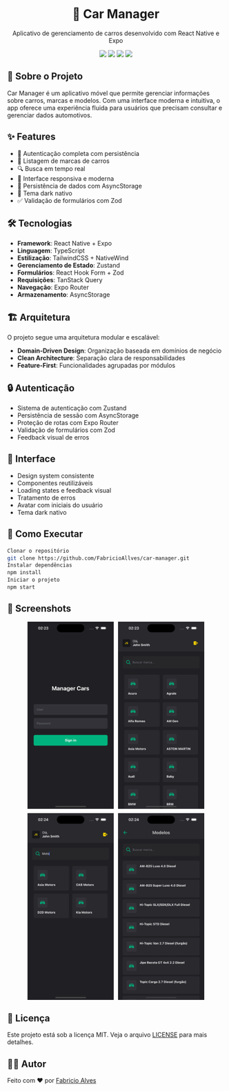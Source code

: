 <div align="center">
  <h1>🚗 Car Manager</h1>
  <p>Aplicativo de gerenciamento de carros desenvolvido com React Native e Expo</p>
</div>

<div align="center">
  <img src="https://img.shields.io/badge/React_Native-20232A?style=for-the-badge&logo=react&logoColor=61DAFB" />
  <img src="https://img.shields.io/badge/Expo-000020?style=for-the-badge&logo=expo&logoColor=white" />
  <img src="https://img.shields.io/badge/TypeScript-007ACC?style=for-the-badge&logo=typescript&logoColor=white" />
  <img src="https://img.shields.io/badge/Tailwind_CSS-38B2AC?style=for-the-badge&logo=tailwind-css&logoColor=white" />
</div>

## 📱 Sobre o Projeto

Car Manager é um aplicativo móvel que permite gerenciar informações sobre carros, marcas e modelos. Com uma interface moderna e intuitiva, o app oferece uma experiência fluida para usuários que precisam consultar e gerenciar dados automotivos.

## ✨ Features

- 🔐 Autenticação completa com persistência
- 🚙 Listagem de marcas de carros
- 🔍 Busca em tempo real
- 📱 Interface responsiva e moderna
- 💾 Persistência de dados com AsyncStorage
- 🌙 Tema dark nativo
- ✅ Validação de formulários com Zod

## 🛠️ Tecnologias

- **Framework**: React Native + Expo
- **Linguagem**: TypeScript
- **Estilização**: TailwindCSS + NativeWind
- **Gerenciamento de Estado**: Zustand
- **Formulários**: React Hook Form + Zod
- **Requisições**: TanStack Query
- **Navegação**: Expo Router
- **Armazenamento**: AsyncStorage

## 🏗️ Arquitetura

O projeto segue uma arquitetura modular e escalável:

- **Domain-Driven Design**: Organização baseada em domínios de negócio
- **Clean Architecture**: Separação clara de responsabilidades
- **Feature-First**: Funcionalidades agrupadas por módulos

## 🔒 Autenticação

- Sistema de autenticação com Zustand
- Persistência de sessão com AsyncStorage
- Proteção de rotas com Expo Router
- Validação de formulários com Zod
- Feedback visual de erros

## 🎨 Interface

- Design system consistente
- Componentes reutilizáveis
- Loading states e feedback visual
- Tratamento de erros
- Avatar com iniciais do usuário
- Tema dark nativo

## 🚀 Como Executar

```bash
Clonar o repositório
git clone https://github.com/FabricioAllves/car-manager.git
Instalar dependências
npm install
Iniciar o projeto
npm start
```

## 📱 Screenshots
<div align="center" style="display: flex; flex-direction: row; gap: 10px; flex-wrap: wrap; justify-content: center;">
<img width="200" src="https://github.com/FabricioAllves/car-manager/blob/main/assets/images/img1.png" alt="Screenshot" />
<img width="200" src="https://github.com/FabricioAllves/car-manager/blob/main/assets/images/img2.png" alt="Screenshot" />
<img width="200" src="https://github.com/FabricioAllves/car-manager/blob/main/assets/images/img3.png" alt="Screenshot" />
<img width="200" src="https://github.com/FabricioAllves/car-manager/blob/main/assets/images/img4.png" alt="Screenshot" />
</div>

## 📝 Licença

Este projeto está sob a licença MIT. Veja o arquivo [LICENSE](LICENSE) para mais detalhes.

## 👨‍💻 Autor

Feito com ❤️ por [Fabricio Alves](https://github.com/FabricioAllves)
